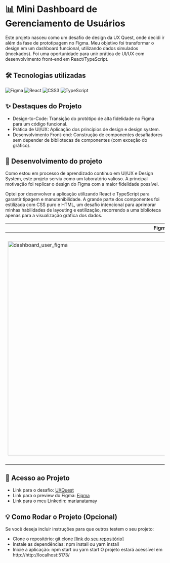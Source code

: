 # 📊 Mini Dashboard de Gerenciamento de Usuários
Este projeto nasceu como um desafio de design da UX Quest, onde decidi ir além da fase de prototipagem no Figma. Meu objetivo foi transformar o design em um dashboard funcional, utilizando dados simulados (mockados). Foi uma oportunidade para unir prática de UI/UX com desenvolvimento front-end em React/TypeScript.

## 🛠️ Tecnologias utilizadas
![Figma](https://img.shields.io/badge/figma-%23F24E1E.svg?style=for-the-badge&logo=figma&logoColor=white)
![React](https://img.shields.io/badge/react-%2320232a.svg?style=for-the-badge&logo=react&logoColor=%2361DAFB)
![CSS3](https://img.shields.io/badge/css3-%231572B6.svg?style=for-the-badge&logo=css3&logoColor=white)
![TypeScript](https://img.shields.io/badge/typescript-%23007ACC.svg?style=for-the-badge&logo=typescript&logoColor=white)

## ✨ Destaques do Projeto
- Design-to-Code: Transição do protótipo de alta fidelidade no Figma para um código funcional.
- Prática de UI/UX: Aplicação dos princípios de design e design system.
- Desenvolvimento Front-end: Construção de componentes desafiadores sem depender de bibliotecas de componentes (com exceção do gráfico).

## 🚀 Desenvolvimento do projeto
Como estou em processo de aprendizado contínuo em UI/UX e Design System, este projeto serviu como um laboratório valioso. A principal motivação foi replicar o design do Figma com a maior fidelidade possível.

Optei por desenvolver a aplicação utilizando React e TypeScript para garantir tipagem e manutenibilidade. A grande parte dos componentes foi estilizada com CSS puro e HTML, um desafio intencional para aprimorar minhas habilidades de layouting e estilização, recorrendo a uma biblioteca apenas para a visualização gráfica dos dados.

| Figma         | React         |
| ------------- |:-------------:| 
| <img width="969" height="677" alt="dashboard_user_figma" src="https://github.com/user-attachments/assets/0a8f994b-14d7-4e1a-bff5-d0282a63143e" /> | <img width="935" height="726" alt="Captura de tela de 2025-10-14 10-20-32" src="https://github.com/user-attachments/assets/14ded286-9b40-4409-9c47-bd26432ae222" /> |

## 🔗 Acesso ao Projeto
- Link para o desafio: [UXQuest](https://www.linkedin.com/posts/ux-quest_uxquest-minidesafio-uxdesign-activity-7379545734657953792-cKwJ?utm_source=share&utm_medium=member_desktop&rcm=ACoAADf4MlUBzIk634HJxj0vfG0So2C-uuLbois])
- Link para o preview do Figma: [Figma](https://www.figma.com/proto/auRNjhNwvmDOkFpD9nPW2O/Mariana?node-id=338-3&t=Sp6JbIrVNaoVkVAC-1&scaling=scale-down&content-scaling=fixed&page-id=0%3A1)
- Link para o meu Linkedin: [marianatamay](https://www.linkedin.com/in/marianatamay/)
## 💡 Como Rodar o Projeto (Opcional)
Se você deseja incluir instruções para que outros testem o seu projeto:
- Clone o repositório: git clone [[link do seu repositório]](https://github.com/Mariayumi/dashboard_user.git)
- Instale as dependências: npm install ou yarn install
- Inicie a aplicação: npm start ou yarn start
O projeto estará acessível em http://http://localhost:5173/
